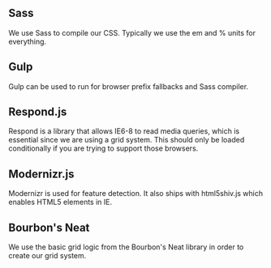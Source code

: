 ## Sass
We use Sass to compile our CSS. Typically we use the em and % units for everything.

## Gulp
Gulp can be used to run for browser prefix fallbacks and Sass compiler.

## Respond.js
Respond is a library that allows IE6-8 to read media queries, which is essential since we are using a grid system. This should only be loaded conditionally if you are trying to support those browsers.

## Modernizr.js
Modernizr is used for feature detection. It also ships with html5shiv.js which enables HTML5 elements in IE.

## Bourbon's Neat
We use the basic grid logic from the Bourbon's Neat library in order to create our grid system.